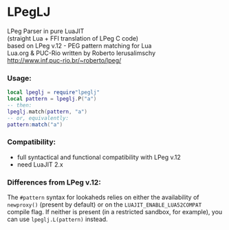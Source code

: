 LPegLJ
======

LPeg Parser in pure LuaJIT  
(straight Lua + FFI translation of LPeg C code)   
based on LPeg v.12 - PEG pattern matching for Lua  
Lua.org & PUC-Rio  written by Roberto Ierusalimschy  
http://www.inf.puc-rio.br/~roberto/lpeg/  

### Usage:  
```Lua
local lpeglj = require"lpeglj"  
local pattern = lpeglj.P("a") 
-- then:
lpeglj.match(pattern, "a") 
-- or, equivalently:  
pattern:match("a")  
```

### Compatibility:

- full syntactical and functional compatibility with LPeg v.12   
- need LuaJIT 2.x  

### Differences from LPeg v.12:

The `#pattern` syntax for lookaheds relies on either the availability of 
`newproxy()` (present by default) or on the `LUAJIT_ENABLE_LUA52COMPAT`
compile flag. If neither is present (in a restricted sandbox,
for example), you can use `lpeglj.L(pattern)` instead.
